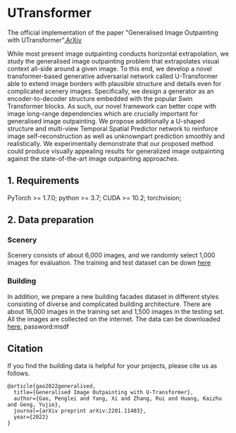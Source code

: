 # UTransformer
The official implementation of the paper "Generalised Image Outpainting with UTransformer",[ArXiv](https://arxiv.org/abs/2201.11403)

While most present image outpainting conducts horizontal extrapolation, we study the generalised image outpainting problem that extrapolates visual context all-side around a given image. To this end, we develop a novel transformer-based generative adversarial network called U-Transformer able to extend image borders with plausible structure and details even for complicated scenery images. Specifically, we design a generator as an encoder-to-decoder structure embedded with the popular Swin Transformer blocks. As such, our novel framework can better cope with image long-range dependencies which are crucially important for generalised image outpainting. We propose additionally a U-shaped structure and multi-view Temporal Spatial Predictor network to reinforce image self-reconstruction as well as unknownpart prediction smoothly and realistically. We experimentally demonstrate that our proposed method could produce visually appealing results for generalized image outpainting against the state-of-the-art image outpainting approaches.

## 1. Requirements
PyTorch >= 1.7.0;
python >= 3.7;
CUDA >= 10.2;
torchvision;

## 2. Data preparation

### Scenery
Scenery consists of about 6,000 images, and we randomly select 1,000 images for evaluation. The training and test dataset can be down [here](https://github.com/z-x-yang/NS-Outpainting)

### Building
In addition, we prepare a new building facades dataset in different styles consisting of diverse and complicated building architecture. There are about 16,000 images in the training set and 1,500 images in the testing set. All the images are collected on the internet. The data can be downloaded [here](https://pan.baidu.com/s/1DhRn1BFm10GlfkQLRe56AA?pwd=msdf), password:msdf


## Citation
If you find the building data is helpful for your projects, please cite us as follows.
```
@article{gao2022generalised,
  title={Generalised Image Outpainting with U-Transformer},
  author={Gao, Penglei and Yang, Xi and Zhang, Rui and Huang, Kaizhu and Geng, Yujie},
  journal={arXiv preprint arXiv:2201.11403},
  year={2022}
}
```
